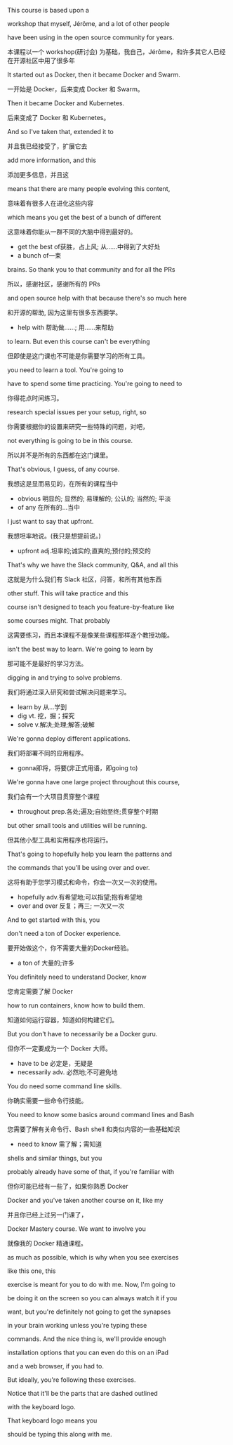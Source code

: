 This course is based upon a

workshop that myself, Jérôme, and a lot of other people

have been using in the open source community for years.

本课程以一个 workshop(研讨会) 为基础，我自己，Jérôme，和许多其它人已经在开源社区中用了很多年

It started out as Docker, then it became Docker and Swarm.

一开始是 Docker，后来变成 Docker 和 Swarm。

Then it became Docker and Kubernetes.

后来变成了 Docker 和 Kubernetes。

And so I've taken that, extended it to

并且我已经接受了，扩展它去

add more information, and this

添加更多信息，并且这

means that there are many people evolving this content,

意味着有很多人在进化这些内容

which means you get the best of a bunch of different

这意味着你能从一群不同的大脑中得到最好的。
* get the best of获胜，占上风; 从……中得到了大好处
* a bunch of一束

brains. So thank you to that community and for all the PRs

所以，感谢社区，感谢所有的 PRs

and open source help with that because there's so much here

和开源的帮助, 因为这里有很多东西要学。
* help with 帮助做……; 用……来帮助

to learn. But even this course can't be everything

但即使是这门课也不可能是你需要学习的所有工具。

you need to learn a tool. You're going to


have to spend some time practicing. You're going to need to

你得花点时间练习。

research special issues per your setup, right, so

你需要根据你的设置来研究一些特殊的问题，对吧，

not everything is going to be in this course.

所以并不是所有的东西都在这门课里。

That's obvious, I guess, of any course.

我想这是显而易见的，在所有的课程当中
* obvious 明显的; 显然的; 易理解的; 公认的; 当然的; 平淡
* of any 在所有的…当中

I just want to say that upfront.

我想坦率地说。(我只是想提前说。)
* upfront adj.坦率的;诚实的;直爽的;预付的;预交的

That's why we have the Slack community, Q&A, and all this

这就是为什么我们有 Slack 社区，问答，和所有其他东西

other stuff. This will take practice and this

course isn't designed to teach you feature-by-feature like

some courses might. That probably

这需要练习，而且本课程不是像某些课程那样逐个教授功能。

isn't the best way to learn. We're going to learn by

那可能不是最好的学习方法。

digging in and trying to solve problems.

我们将通过深入研究和尝试解决问题来学习。
* learn by 从…学到
* dig vt. 挖，掘；探究
* solve v.解决;处理;解答;破解

We're gonna deploy different applications.

我们将部署不同的应用程序。
* gonna即将，将要(非正式用语，即going to)

We're gonna have one large project throughout this course,

我们会有一个大项目贯穿整个课程
* throughout prep.各处;遍及;自始至终;贯穿整个时期

but other small tools and utilities will be running.

但其他小型工具和实用程序也将运行。

That's going to hopefully help you learn the patterns and

the commands that you'll be using over and over.

这将有助于您学习模式和命令，你会一次又一次的使用。
* hopefully adv.有希望地;可以指望;抱有希望地
* over and over 反复；再三; 一次又一次

And to get started with this, you

don't need a ton of Docker experience.

要开始做这个，你不需要大量的Docker经验。
* a ton of 大量的;许多

You definitely need to understand Docker, know

您肯定需要了解 Docker

how to run containers, know how to build them.

知道如何运行容器，知道如何构建它们。

But you don't have to necessarily be a Docker guru.

但你不一定要成为一个 Docker 大师。
* have to be 必定是，无疑是
* necessarily adv. 必然地;不可避免地

You do need some command line skills.

你确实需要一些命令行技能。

You need to know some basics around command lines and Bash

您需要了解有关命令行、Bash shell 和类似内容的一些基础知识
* need to know 需了解；需知道

shells and similar things, but you

probably already have some of that, if you're familiar with

但你可能已经有一些了，如果你熟悉 Docker

Docker and you've taken another course on it, like my

并且你已经上过另一门课了，

Docker Mastery course. We want to involve you

就像我的 Docker 精通课程。 

as much as possible, which is why when you see exercises

like this one, this

exercise is meant for you to do with me. Now, I'm going to

be doing it on the screen so you can always watch it if you

want, but you're definitely not going to get the synapses

in your brain working unless you're typing these

commands. And the nice thing is, we'll provide enough

installation options that you can even do this on an iPad

and a web browser, if you had to.

But ideally, you're following these exercises.

Notice that it'll be the parts that are dashed outlined

with the keyboard logo.

That keyboard logo means you

should be typing this along with me.

